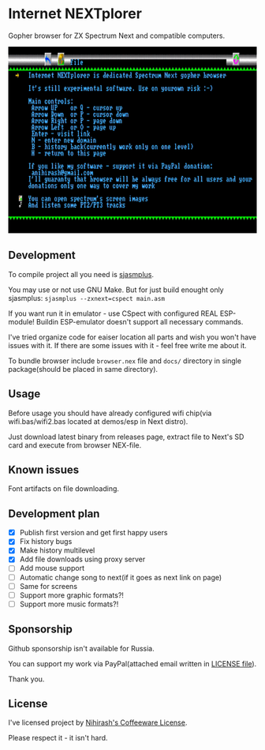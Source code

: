 # Internet NEXTplorer

Gopher browser for ZX Spectrum Next and compatible computers.

![Example of work](readme/demo.gif)

## Development

To compile project all you need is [sjasmplus](https://github.com/z00m128/sjasmplus).

You may use or not use GNU Make. But for just build enought only sjasmplus: `sjasmplus --zxnext=cspect main.asm`

If you want run it in emulator - use CSpect with configured REAL ESP-module! Buildin ESP-emulator doesn't support all necessary commands. 

I've tried organize code for eaiser location all parts and wish you won't have issues with it. If there are some issues with it - feel free write me about it.

To bundle browser include `browser.nex` file and `docs/` directory in single package(should be placed in same directory).

## Usage

Before usage you should have already configured wifi chip(via wifi.bas/wifi2.bas located at demos/esp in Next distro).

Just download latest binary from releases page, extract file to Next's SD card and execute from browser NEX-file.

## Known issues

Font artifacts on file downloading. 

## Development plan
- [X] Publish first version and get first happy users
- [X] Fix history bugs
- [X] Make history multilevel
- [X] Add file downloads using proxy server
- [ ] Add mouse support
- [ ] Automatic change song to next(if it goes as next link on page)
- [ ] Same for screens
- [ ] Support more graphic formats?!
- [ ] Support more music formats?!

## Sponsorship

Github sponsorship isn't available for Russia.

You can support my work via PayPal(attached email written in [LICENSE file](LICENSE)).

Thank you.

## License

I've licensed project by [Nihirash's Coffeeware License](LICENSE).

Please respect it - it isn't hard.